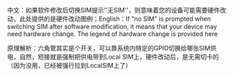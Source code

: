 中文：如果软件修改后切换SIM提示''无SIM''，则意味着您的设备可能需要硬件改动，此处提供的是硬件改动图例；English：If "no SIM" is prompted when switching SIM after software modification, it means that your device may need hardware change. The legend of hardware change is provided here


原理解析：六角管其实是个开关，可以靠系统内特定的GPIO切换给哪张SIM供电，自然，短接就是强制把供电带到Local SIM上，硬件改动后，是无需切卡的（因为没用，已经被强行拉到LocalSIM上了）
